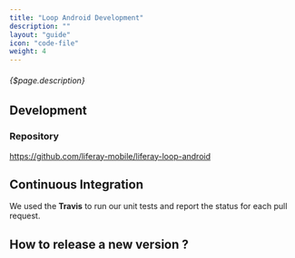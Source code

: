 ```yaml
---
title: "Loop Android Development"
description: ""
layout: "guide"
icon: "code-file"
weight: 4
---
```


###### {$page.description}
<article id="1">

## Development

### Repository
<https://github.com/liferay-mobile/liferay-loop-android>

## Continuous Integration
We used the **Travis** to run our unit tests and report the status for each pull request.


</article>

<article id="2">

## How to release a new version ?

</article>